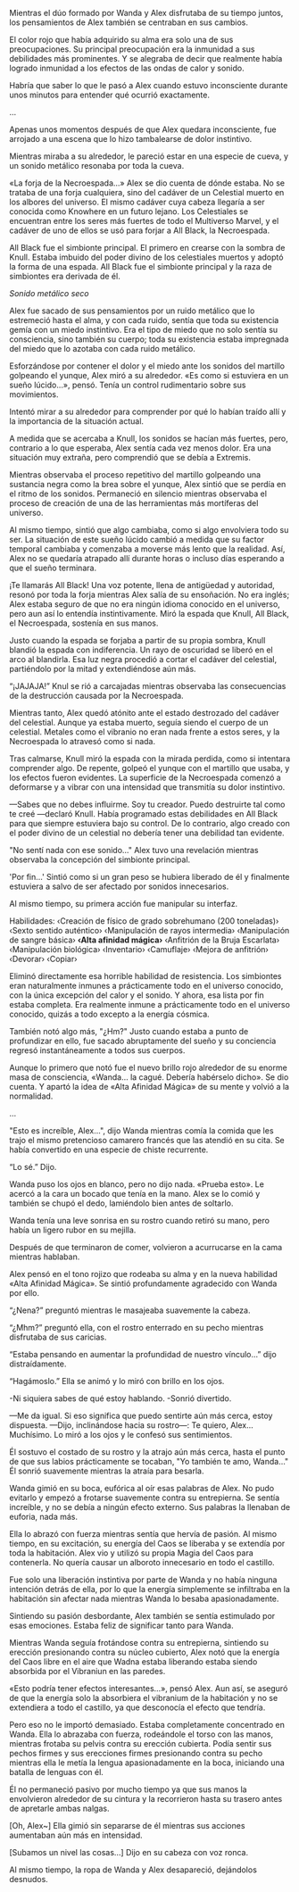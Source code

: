 
Mientras el dúo formado por Wanda y Alex disfrutaba de su tiempo juntos, los pensamientos de Alex también se centraban en sus cambios.

El color rojo que había adquirido su alma era solo una de sus preocupaciones. Su principal preocupación era la inmunidad a sus debilidades más prominentes. Y se alegraba de decir que realmente había logrado inmunidad a los efectos de las ondas de calor y sonido.

Habría que saber lo que le pasó a Alex cuando estuvo inconsciente durante unos minutos para entender qué ocurrió exactamente.

…

Apenas unos momentos después de que Alex quedara inconsciente, fue arrojado a una escena que lo hizo tambalearse de dolor instintivo.

Mientras miraba a su alrededor, le pareció estar en una especie de cueva, y un sonido metálico resonaba por toda la cueva.

«La forja de la Necroespada...» Alex se dio cuenta de dónde estaba. No se trataba de una forja cualquiera, sino del cadáver de un Celestial muerto en los albores del universo. El mismo cadáver cuya cabeza llegaría a ser conocida como Knowhere en un futuro lejano. Los Celestiales se encuentran entre los seres más fuertes de todo el Multiverso Marvel, y el cadáver de uno de ellos se usó para forjar a All Black, la Necroespada.

All Black fue el simbionte principal. El primero en crearse con la sombra de Knull. Estaba imbuido del poder divino de los celestiales muertos y adoptó la forma de una espada. All Black fue el simbionte principal y la raza de simbiontes era derivada de él.

*Sonido metálico seco*

Alex fue sacado de sus pensamientos por un ruido metálico que lo estremeció hasta el alma, y ​​con cada ruido, sentía que toda su existencia gemía con un miedo instintivo. Era el tipo de miedo que no solo sentía su consciencia, sino también su cuerpo; toda su existencia estaba impregnada del miedo que lo azotaba con cada ruido metálico.

Esforzándose por contener el dolor y el miedo ante los sonidos del martillo golpeando el yunque, Alex miró a su alrededor. «Es como si estuviera en un sueño lúcido...», pensó. Tenía un control rudimentario sobre sus movimientos.

Intentó mirar a su alrededor para comprender por qué lo habían traído allí y la importancia de la situación actual.

A medida que se acercaba a Knull, los sonidos se hacían más fuertes, pero, contrario a lo que esperaba, Alex sentía cada vez menos dolor. Era una situación muy extraña, pero comprendió que se debía a Extremis.

Mientras observaba el proceso repetitivo del martillo golpeando una sustancia negra como la brea sobre el yunque, Alex sintió que se perdía en el ritmo de los sonidos. Permaneció en silencio mientras observaba el proceso de creación de una de las herramientas más mortíferas del universo.

Al mismo tiempo, sintió que algo cambiaba, como si algo envolviera todo su ser. La situación de este sueño lúcido cambió a medida que su factor temporal cambiaba y comenzaba a moverse más lento que la realidad. Así, Alex no se quedaría atrapado allí durante horas o incluso días esperando a que el sueño terminara.

¡Te llamarás All Black! Una voz potente, llena de antigüedad y autoridad, resonó por toda la forja mientras Alex salía de su ensoñación. No era inglés; Alex estaba seguro de que no era ningún idioma conocido en el universo, pero aun así lo entendía instintivamente. Miró la espada que Knull, All Black, el Necroespada, sostenía en sus manos.

Justo cuando la espada se forjaba a partir de su propia sombra, Knull blandió la espada con indiferencia. Un rayo de oscuridad se liberó en el arco al blandirla. Esa luz negra procedió a cortar el cadáver del celestial, partiéndolo por la mitad y extendiéndose aún más.

“¡JAJAJA!” Knul se rió a carcajadas mientras observaba las consecuencias de la destrucción causada por la Necroespada.

Mientras tanto, Alex quedó atónito ante el estado destrozado del cadáver del celestial. Aunque ya estaba muerto, seguía siendo el cuerpo de un celestial. Metales como el vibranio no eran nada frente a estos seres, y la Necroespada lo atravesó como si nada.

Tras calmarse, Knull miró la espada con la mirada perdida, como si intentara comprender algo. De repente, golpeó el yunque con el martillo que usaba, y los efectos fueron evidentes. La superficie de la Necroespada comenzó a deformarse y a vibrar con una intensidad que transmitía su dolor instintivo.

—Sabes que no debes influirme. Soy tu creador. Puedo destruirte tal como te creé —declaró Knull. Había programado estas debilidades en All Black para que siempre estuviera bajo su control. De lo contrario, algo creado con el poder divino de un celestial no debería tener una debilidad tan evidente.

"No sentí nada con ese sonido..." Alex tuvo una revelación mientras observaba la concepción del simbionte principal.

'Por fin…' Sintió como si un gran peso se hubiera liberado de él y finalmente estuviera a salvo de ser afectado por sonidos innecesarios.

Al mismo tiempo, su primera acción fue manipular su interfaz.

Habilidades: ‹Creación de físico de grado sobrehumano (200 toneladas)› ‹Sexto sentido auténtico› ‹Manipulación de rayos intermedia› ‹Manipulación de sangre básica› **‹Alta afinidad mágica›** ‹Anfitrión de la Bruja Escarlata› ‹Manipulación biológica› ‹Inventario› ‹Camuflaje› ‹Mejora de anfitrión› ‹Devorar› ‹Copiar›

Eliminó directamente esa horrible habilidad de resistencia. Los simbiontes eran naturalmente inmunes a prácticamente todo en el universo conocido, con la única excepción del calor y el sonido. Y ahora, esa lista por fin estaba completa. Era realmente inmune a prácticamente todo en el universo conocido, quizás a todo excepto a la energía cósmica.

También notó algo más, "¿Hm?" Justo cuando estaba a punto de profundizar en ello, fue sacado abruptamente del sueño y su conciencia regresó instantáneamente a todos sus cuerpos.

Aunque lo primero que notó fue el nuevo brillo rojo alrededor de su enorme masa de consciencia, «Wanda... la cagué. Debería habérselo dicho». Se dio cuenta. Y apartó la idea de «Alta Afinidad Mágica» de su mente y volvió a la normalidad.

…

"Esto es increíble, Alex...", dijo Wanda mientras comía la comida que les trajo el mismo pretencioso camarero francés que las atendió en su cita. Se había convertido en una especie de chiste recurrente.

“Lo sé.” Dijo.

Wanda puso los ojos en blanco, pero no dijo nada. «Prueba esto». Le acercó a la cara un bocado que tenía en la mano. Alex se lo comió y también se chupó el dedo, lamiéndolo bien antes de soltarlo.

Wanda tenía una leve sonrisa en su rostro cuando retiró su mano, pero había un ligero rubor en su mejilla.

Después de que terminaron de comer, volvieron a acurrucarse en la cama mientras hablaban.

Alex pensó en el tono rojizo que rodeaba su alma y en la nueva habilidad «Alta Afinidad Mágica». Se sintió profundamente agradecido con Wanda por ello.

“¿Nena?” preguntó mientras le masajeaba suavemente la cabeza.

“¿Mhm?” preguntó ella, con el rostro enterrado en su pecho mientras disfrutaba de sus caricias.

“Estaba pensando en aumentar la profundidad de nuestro vínculo…” dijo distraídamente.

“Hagámoslo.” Ella se animó y lo miró con brillo en los ojos.

-Ni siquiera sabes de qué estoy hablando. -Sonrió divertido.

—Me da igual. Si eso significa que puedo sentirte aún más cerca, estoy dispuesta. —Dijo, inclinándose hacia su rostro—: Te quiero, Alex... Muchísimo. Lo miró a los ojos y le confesó sus sentimientos.

Él sostuvo el costado de su rostro y la atrajo aún más cerca, hasta el punto de que sus labios prácticamente se tocaban, "Yo también te amo, Wanda..." Él sonrió suavemente mientras la atraía para besarla.

Wanda gimió en su boca, eufórica al oír esas palabras de Alex. No pudo evitarlo y empezó a frotarse suavemente contra su entrepierna. Se sentía increíble, y no se debía a ningún efecto externo. Sus palabras la llenaban de euforia, nada más.

Ella lo abrazó con fuerza mientras sentía que hervía de pasión. Al mismo tiempo, en su excitación, su energía del Caos se liberaba y se extendía por toda la habitación. Alex vio y utilizó su propia Magia del Caos para contenerla. No quería causar un alboroto innecesario en todo el castillo.

Fue solo una liberación instintiva por parte de Wanda y no había ninguna intención detrás de ella, por lo que la energía simplemente se infiltraba en la habitación sin afectar nada mientras Wanda lo besaba apasionadamente.

Sintiendo su pasión desbordante, Alex también se sentía estimulado por esas emociones. Estaba feliz de significar tanto para Wanda.

Mientras Wanda seguía frotándose contra su entrepierna, sintiendo su erección presionando contra su núcleo cubierto, Alex notó que la energía del Caos libre en el aire que Wadna estaba liberando estaba siendo absorbida por el Vibraniun en las paredes. 

«Esto podría tener efectos interesantes…», pensó Alex. Aun así, se aseguró de que la energía solo la absorbiera el vibranium de la habitación y no se extendiera a todo el castillo, ya que desconocía el efecto que tendría.

Pero eso no le importó demasiado. Estaba completamente concentrado en Wanda. Ella lo abrazaba con fuerza, rodeándole el torso con las manos, mientras frotaba su pelvis contra su erección cubierta. Podía sentir sus pechos firmes y sus erecciones firmes presionando contra su pecho mientras ella le metía la lengua apasionadamente en la boca, iniciando una batalla de lenguas con él.

Él no permaneció pasivo por mucho tiempo ya que sus manos la envolvieron alrededor de su cintura y la recorrieron hasta su trasero antes de apretarle ambas nalgas.

[Oh, Alex~] Ella gimió sin separarse de él mientras sus acciones aumentaban aún más en intensidad.

[Subamos un nivel las cosas…] Dijo en su cabeza con voz ronca.

Al mismo tiempo, la ropa de Wanda y Alex desapareció, dejándolos desnudos.